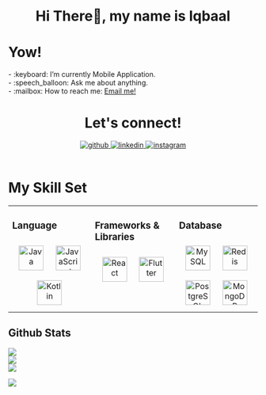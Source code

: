 <h1 align="center">Hi There👋, my name is Iqbaal</h1>
<h1>Yow! </h1>
<p>
    - :keyboard: I’m currently Mobile Application. </br>
    - :speech_balloon: Ask me about anything.</br>
    - :mailbox: How to reach me: <a href="iqbaal230902@gmail.com">Email me!</a>  </br>
<p>
    
<h1 align="center">Let's connect! </h1>
<div align="center">
<a href="https://github.com/iqbaal230902" target="_blank">
<img src=https://img.shields.io/badge/github-%2324292e.svg?&style=for-the-badge&logo=github&logoColor=white alt=github style="margin-bottom: 5px;" />
</a>
<a href="https://www.linkedin.com/in/iqbalul-hidayatus-sholihin-a-289009290/" target="_blank">
<img src=https://img.shields.io/badge/linkedin-%231E77B5.svg?&style=for-the-badge&logo=linkedin&logoColor=white alt=linkedin style="margin-bottom: 5px;" />
</a>
<a href="https://instagram.com/iqbal_aljahr" target="_blank">
<img src=https://img.shields.io/badge/instagram-%23000000.svg?&style=for-the-badge&logo=instagram&logoColor=white alt=instagram style="margin-bottom: 5px;" />
</a>  
</div>  
<br/>

 
<h1>My Skill Set </h1> 
<table><tr><td valign="top" width="25%">

### Language 
<div align="center">  
<a href="https://www.java.com/" target="_blank"><img style="margin: 10px" src="https://profilinator.rishav.dev/skills-assets/java-original-wordmark.svg" alt="Java" height="50" /></a>  
<a href="https://www.javascript.com/" target="_blank"><img style="margin: 10px" src="https://profilinator.rishav.dev/skills-assets/javascript-original.svg" alt="JavaScript" height="50" /></a>  
<a href="https://kotlinlang.org/" target="_blank"><img style="margin: 10px" src="https://profilinator.rishav.dev/skills-assets/kotlinlang-icon.svg" alt="Kotlin" height="50" /></a>  
</div>

</td><td valign="top" width="25%">

### Frameworks & Libraries  
<div align="center">  
<a href="https://reactjs.org/" target="_blank"><img style="margin: 10px" src="https://profilinator.rishav.dev/skills-assets/react-original-wordmark.svg" alt="React" height="50" /></a>  
<a href="https://flutter.dev/" target="_blank"><img style="margin: 10px" src="https://profilinator.rishav.dev/skills-assets/flutterio-icon.svg" alt="Flutter" height="50" /></a>  
</div>

</td><td valign="top" width="25%">

### Database  
<div align="center">  
<a href="https://www.mysql.com/" target="_blank"><img style="margin: 10px" src="https://profilinator.rishav.dev/skills-assets/mysql-original-wordmark.svg" alt="MySQL" height="50" /></a>  
<a href="https://redis.io/" target="_blank"><img style="margin: 10px" src="https://profilinator.rishav.dev/skills-assets/redis-original-wordmark.svg" alt="Redis" height="50" /></a>  
<a href="https://www.postgresql.org/" target="_blank"><img style="margin: 10px" src="https://profilinator.rishav.dev/skills-assets/postgresql-original-wordmark.svg" alt="PostgreSQL" height="50" /></a>  
<a href="https://www.mongodb.com/" target="_blank"><img style="margin: 10px" src="https://profilinator.rishav.dev/skills-assets/mongodb-original-wordmark.svg" alt="MongoDB" height="50" /></a>  
</div>

</td></tr></table>

## Github Stats 

![](https://github-readme-stats.vercel.app/api?username=iqbaal230902&theme=tokyonight&hide_border=false&include_all_commits=true&count_private=false)<br/>
![](https://github-readme-streak-stats.herokuapp.com/?user=iqbaal230902&theme=tokyonight&hide_border=false)<br/>
![](https://github-readme-stats.vercel.app/api/top-langs/?username=iqbaal230902&theme=tokyonight&hide_border=false&include_all_commits=true&count_private=false&layout=compact)


[![](https://visitcount.itsvg.in/api?id=iqbaal230902&icon=0&color=0)](https://visitcount.itsvg.in)
